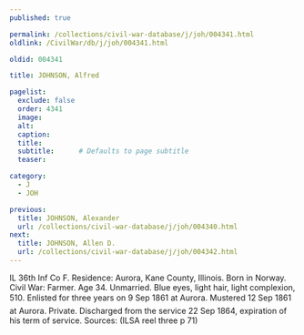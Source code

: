 ```yaml
---
published: true

permalink: /collections/civil-war-database/j/joh/004341.html
oldlink: /CivilWar/db/j/joh/004341.html

oldid: 004341

title: JOHNSON, Alfred

pagelist:
  exclude: false
  order: 4341
  image: 
  alt:
  caption:
  title:
  subtitle:      # Defaults to page subtitle
  teaser:

category: 
  - J 
  - JOH

previous:
  title: JOHNSON, Alexander
  url: /collections/civil-war-database/j/joh/004340.html  
next:
  title: JOHNSON, Allen D.
  url: /collections/civil-war-database/j/joh/004342.html   
---
```

IL 36th Inf Co F. Residence: Aurora, Kane County, Illinois. Born in Norway. Civil War: Farmer. Age 34. Unmarried. Blue eyes, light hair, light complexion, 5&#146;10&#148;. Enlisted for three years on 9 Sep 1861 at Aurora. Mustered 12 Sep 1861 at Aurora. Private. Discharged from the service 22 Sep 1864, expiration of his term of service. Sources: (ILSA reel three p 71)
